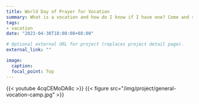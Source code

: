 ```yaml
---
title: World Day of Prayer for Vocation
summary: What is a vocation and how do I know if I have one? Come and see!
tags:
- vacation
date: "2023-04-30T18:00:00+08:00"

# Optional external URL for project (replaces project detail page).
external_link: ""

image:
  caption:
  focal_point: Top
---
```


{{< youtube 4cqCEMoDA8c >}}
{{< figure src="/img/project/general-vocation-camp.jpg" >}}